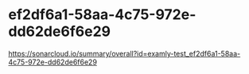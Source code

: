 # ef2df6a1-58aa-4c75-972e-dd62de6f6e29
https://sonarcloud.io/summary/overall?id=examly-test_ef2df6a1-58aa-4c75-972e-dd62de6f6e29
 